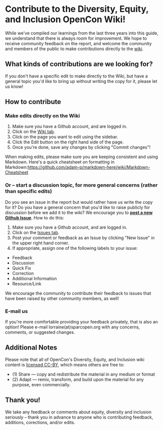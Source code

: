 # Contribute to the Diversity, Equity, and Inclusion OpenCon Wiki!

While we've compiled our learnings from the last three years into this guide, we understand that there is always room for improvement. We hope to receive community feedback on the report, and welcome the community and members of the public to make contributions directly to the [wiki](https://github.com/sparcopen/opencon-dei-report/wiki). 

## What kinds of contributions are we looking for?
If you don't have a specific edit to make directly to the Wiki, but have a general topic you'd like to bring up without writing the copy for it, please let us know!  

## How to contribute

### Make edits directly on the Wiki
1. Make sure you have a Github account, and are logged in.  
2. Click on the [Wiki tab](https://github.com/sparcopen/opencon-dei-report/wiki).
3. Click on the page you want to edit using the sidebar.
4. Click the Edit button on the right hand side of the page.
5. Once you're done, save any changes by clicking "Commit changes"!  

When making edits, please make sure you are keeping consistent and using Markdown. Here's a quick cheatsheet on formatting in Markdown:https://github.com/adam-p/markdown-here/wiki/Markdown-Cheatsheet 

### Or – start a discussion topic, for more general concerns (rather than specific edits) 
Do you see an issue in the report but would rather have us write the copy for it? Do you have a general concern that you'd like to raise publicly for discussion before we add it to the wiki? We encourage you to [**post a new Github Issue**](https://github.com/sparcopen/opencon-dei-report/issues). How to do this:
1. Make sure you have a Github account, and are logged in.
2. Click on the [Issues tab](https://github.com/sparcopen/opencon-dei-report/issues). 
3. Post your comment or feedback as an Issue by clicking "New Issue" in the upper right hand corner. 
4. If appropriate, assign one of the following labels to your issue: 
- Feedback
- Discussion
- Quick Fix
- Correction
- Additional Information
- Resource/Link

We encourage the community to contribute their feedback to issues that have been raised by other community members, as well! 

### E-mail us 
If you're more comfortable providing your feedback privately, that is also an option! Please e-mail lorraine(at)sparcopen.org with any concerns, comments, or suggested changes. 

## Additional Notes
Please note that all of OpenCon's Diversity, Equity, and Inclusion wiki content is [licensed CC-BY](https://creativecommons.org/licenses/by/4.0/), which means others are free to: 
- (1) Share — copy and redistribute the material in any medium or format 
- (2) Adapt — remix, transform, and build upon the material for any purpose, even commercially.

## Thank you! 
We take any feedback or comments about equity, diversity and inclusion seriously – thank you in advance to anyone who is contributing feedback, additions, corections, and/or edits. 
